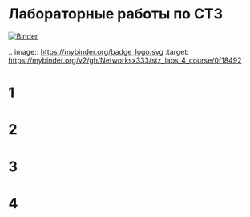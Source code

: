 # Лабораторные работы по СТЗ

[![Binder](https://mybinder.org/badge_logo.svg)](https://mybinder.org/v2/gh/Networksx333/stz_labs_4_course/0f18492)

.. image:: https://mybinder.org/badge_logo.svg
:target: https://mybinder.org/v2/gh/Networksx333/stz_labs_4_course/0f18492

# 1

# 2

# 3

# 4
